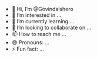 - 👋 Hi, I’m @Govindaishero
- 👀 I’m interested in ...
- 🌱 I’m currently learning ...
- 💞️ I’m looking to collaborate on ...
- 📫 How to reach me ...
- 😄 Pronouns: ...
- ⚡ Fun fact: ...

<!---
Govindaishero/Govindaishero is a ✨ special ✨ repository because its `README.md` (this file) appears on your GitHub profile.
You can click the Preview link to take a look at your changes.
--->
